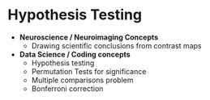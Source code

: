 # Hypothesis Testing
- **Neuroscience / Neuroimaging Concepts**
    - Drawing scientific conclusions from contrast maps
- **Data Science / Coding concepts**
    - Hypothesis testing
    - Permutation Tests for significance
    - Multiple comparisons problem
    - Bonferroni correction

